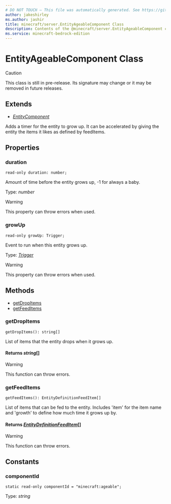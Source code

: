 ```yaml
---
# DO NOT TOUCH — This file was automatically generated. See https://github.com/mojang/minecraftapidocsgenerator to modify descriptions, examples, etc.
author: jakeshirley
ms.author: jashir
title: minecraft/server.EntityAgeableComponent Class
description: Contents of the @minecraft/server.EntityAgeableComponent class.
ms.service: minecraft-bedrock-edition
---
```

# EntityAgeableComponent Class

> [!CAUTION]
> This class is still in pre-release.  Its signature may change or it may be removed in future releases.

## Extends
- [*EntityComponent*](EntityComponent.md)

Adds a timer for the entity to grow up. It can be accelerated by giving the entity the items it likes as defined by feedItems.

## Properties

### **duration**
`read-only duration: number;`

Amount of time before the entity grows up, -1 for always a baby.

Type: *number*
    
> [!WARNING]
> This property can throw errors when used.

### **growUp**
`read-only growUp: Trigger;`

Event to run when this entity grows up.

Type: [*Trigger*](Trigger.md)
    
> [!WARNING]
> This property can throw errors when used.

## Methods
- [getDropItems](#getdropitems)
- [getFeedItems](#getfeeditems)

### **getDropItems**
`
getDropItems(): string[]
`

List of items that the entity drops when it grows up.

#### **Returns** *string*[]

> [!WARNING]
> This function can throw errors.

### **getFeedItems**
`
getFeedItems(): EntityDefinitionFeedItem[]
`

List of items that can be fed to the entity. Includes 'item' for the item name and 'growth' to define how much time it grows up by.

#### **Returns** [*EntityDefinitionFeedItem*](EntityDefinitionFeedItem.md)[]

> [!WARNING]
> This function can throw errors.

## Constants

### **componentId**
`static read-only componentId = "minecraft:ageable";`

Type: *string*
